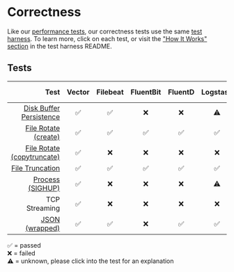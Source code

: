 # Correctness

Like our [performance tests][docs.performance], our correctness tests use the
same [test harness][url.test_harness]. To learn more, click on each test, or
visit the ["How It Works" section][url.test_harness.how-it-works] in the test
harness README.

## Tests

| Test | Vector | Filebeat | FluentBit | FluentD | Logstash | Splunk UF | Splunk HF |
| ---: | :---: | :---: | :---: | :---: | :---: | :---: | :---: |
| [Disk Buffer Persistence][url.disk_buffer_persistence_correctness_test] | ✅ | ✅ | ❌ | ❌ | ⚠️ | ✅ | ✅ |
| [File Rotate \(create\)][url.file_rotate_create_correctness_test] | ✅ | ✅ | ✅ | ✅ | ✅ | ✅ | ✅ |
| [File Rotate \(copytruncate\)][url.file_rotate_truncate_correctness_test] | ✅ | ❌ | ❌ | ❌ | ❌ | ✅ | ✅ |
| [File Truncation][url.file_truncate_correctness_test] | ✅ | ✅ | ✅ | ✅ | ✅ | ✅ | ✅ |
| [Process \(SIGHUP\)][url.sighup_correctness_test] | ✅ | ❌ | ❌ | ❌ | ⚠️ | ✅ | ✅ |
| TCP Streaming | ✅ | ❌ | ❌ | ❌ | ❌ | ✅ | ✅ |
| [JSON \(wrapped\)][url.wrapped_json_correctness_test] | ✅ | ✅ | ❌ | ✅ | ✅ | ✅ | ✅ |

✅ = passed<br />
❌ = failed<br />
⚠️ = unknown, please click into the test for an explanation


[docs.performance]: ./performance.md
[url.disk_buffer_persistence_correctness_test]: https://github.com/timberio/vector-test-harness/tree/master/cases/disk_buffer_persistence_correctness
[url.file_rotate_create_correctness_test]: https://github.com/timberio/vector-test-harness/tree/master/cases/file_rotate_create_correctness
[url.file_rotate_truncate_correctness_test]: https://github.com/timberio/vector-test-harness/tree/master/cases/file_rotate_truncate_correctness
[url.file_truncate_correctness_test]: https://github.com/timberio/vector-test-harness/tree/master/cases/file_truncate_correctness
[url.sighup_correctness_test]: https://github.com/timberio/vector-test-harness/tree/master/cases/sighup_correctness
[url.test_harness.how-it-works]: https://github.com/timberio/vector-test-harness/#how-it-works
[url.test_harness]: https://github.com/timberio/vector-test-harness/
[url.wrapped_json_correctness_test]: https://github.com/timberio/vector-test-harness/tree/master/cases/wrapped_json_correctness
